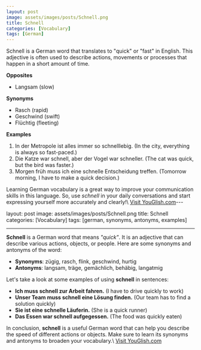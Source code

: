 ```yaml
---
layout: post
image: assets/images/posts/Schnell.png
title: Schnell
categories: [Vocabulary]
tags: [German]
---
```


Schnell is a German word that translates to "quick" or "fast" in English. This adjective is often used to describe actions, movements or processes that happen in a short amount of time.

**Opposites**

- Langsam (slow)

**Synonyms**

- Rasch (rapid)
- Geschwind (swift)
- Flüchtig (fleeting)

**Examples**

1. In der Metropole ist alles immer so schnelllebig. (In the city, everything is always so fast-paced.)
2. Die Katze war schnell, aber der Vogel war schneller. (The cat was quick, but the bird was faster.)
3. Morgen früh muss ich eine schnelle Entscheidung treffen. (Tomorrow morning, I have to make a quick decision.)

Learning German vocabulary is a great way to improve your communication skills in this language. So, use *schnell* in your daily conversations and start expressing yourself more accurately and clearly!\ <a id="yg-widget-0" class="youglish-widget" data-query="Schnell" data-lang="german" data-components="8412" data-auto-start="0" data-bkg-color="theme_light" data-title="How%20to%20pronounce%20Schnell%20in%20German"  rel="nofollow" href="https://youglish.com">Visit YouGlish.com</a><script async src="https://youglish.com/public/emb/widget.js" charset="utf-8"></script>---

layout: post
image: assets/images/posts/Schnell.png
title: Schnell
categories: [Vocabulary]
tags: [german, synonyms, antonyms, examples]

---

**Schnell** is a German word that means *"quick"*. It is an adjective that can describe various actions, objects, or people. Here are some synonyms and antonyms of the word:

* **Synonyms**: zügig, rasch, flink, geschwind, hurtig
* **Antonyms**: langsam, träge, gemächlich, behäbig, langatmig

Let's take a look at some examples of using **schnell** in sentences:

* **Ich muss schnell zur Arbeit fahren.** (I have to drive quickly to work)
* **Unser Team muss schnell eine Lösung finden.** (Our team has to find a solution quickly)
* **Sie ist eine schnelle Läuferin.** (She is a quick runner)
* **Das Essen war schnell aufgegessen.** (The food was quickly eaten)

In conclusion, **schnell** is a useful German word that can help you describe the speed of different actions or objects. Make sure to learn its synonyms and antonyms to broaden your vocabulary.\ <a id="yg-widget-0" class="youglish-widget" data-query="Schnell" data-lang="german" data-components="8412" data-auto-start="0" data-bkg-color="theme_light" data-title="How%20to%20pronounce%20Schnell%20in%20German"  rel="nofollow" href="https://youglish.com">Visit YouGlish.com</a><script async src="https://youglish.com/public/emb/widget.js" charset="utf-8"></script>